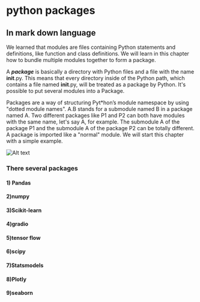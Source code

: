 # python packages 
## In mark down language
We learned that modules are files containing Python statements and definitions, like function and class definitions. We will learn in this chapter how to bundle multiple modules together to form a package.

A **_package_** is basically a directory with Python files and a file with the name __init__.py. This means that every directory inside of the Python path, which contains a file named __init__.py, will be treated as a package by Python. It's possible to put several modules into a Package.

Packages are a way of structuring Pyt*hon’s module namespace by using "dotted module names". A.B stands for a submodule named B in a package named A. Two different packages like P1 and P2 can both have modules with the same name, let's say A, for example. The submodule A of the package P1 and the submodule A of the package P2 can be totally different. A package is imported like a "normal" module. We will start this chapter with a simple example.


![Alt text](https://citrusbug.com/storage/uploads/blog/Python%20Libraries/Top-Python-Libraries.jpg)

### There several packages
#### 1) Pandas
#### 2)numpy
#### 3)Scikit-learn
#### 4)gradio
#### 5)tensor flow
#### 6)scipy
#### 7)Statsmodels
#### 8)Plotly
#### 9)seaborn